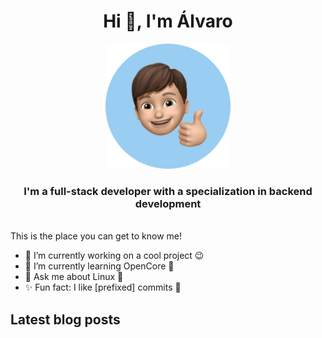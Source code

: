 <h1 align="center">Hi 👋, I'm Álvaro</h1>
<p align="center">
  <img src="https://raw.githubusercontent.com/alvgonzx/alvgonzx/master/memoji-round.png" width="200" height="200" />
</p>
<h3 align="center">I'm a full-stack developer with a specialization in backend development</h3>
<br>
This is the place you can get to know me!

- 🔭 I’m currently working on a cool project 😉
- 🌱 I’m currently learning OpenCore 🍏
- 💬 Ask me about Linux 🐧
- ✨ Fun fact: I like [prefixed] commits 🌳

## Latest blog posts
<!-- BLOG-POST-LIST:START -->
<!-- BLOG-POST-LIST:END -->
